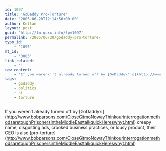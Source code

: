 ```yaml
---
id: 1097
title: 'GoDaddy Pro-Torture'
date: '2005-06-20T12:14:50+00:00'
author: Kellan
layout: post
guid: 'http://lm.quxx.info/?p=1097'
permalink: /2005/06/20/godaddy-pro-torture/
typo_id:
    - '1095'
mt_id:
    - '3003'
link_related:
    - ''
raw_content:
    - 'If you weren\''t already turned off by [GoDaddy\''s](http://www.bobparsons.com/CloseGitmoNowayThinkourinterrogationmethodsaretoughPrisonersintheMiddleEasttalkquickHereswhyt.html) creepy name, disgusting ads, crooked business practices, or lousy product, their CEO is also [pro-torture](http://www.bobparsons.com/CloseGitmoNowayThinkourinterrogationmethodsaretoughPrisonersintheMiddleEasttalkquickHereswhyt.html)'
tags:
    - godaddy
    - politics
    - st
    - torture
---
```


If you weren’t already turned off by \[GoDaddy’s\](http://www.bobparsons.com/CloseGitmoNowayThinkourinterrogationmethodsaretoughPrisonersintheMiddleEasttalkquickHereswhyt.html) creepy name, disgusting ads, crooked business practices, or lousy product, their CEO is also \[pro-torture\](http://www.bobparsons.com/CloseGitmoNowayThinkourinterrogationmethodsaretoughPrisonersintheMiddleEasttalkquickHereswhyt.html)
